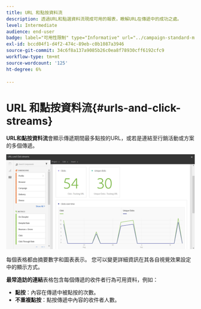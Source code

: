 ```yaml
---
title: URL 和點按資料流
description: 透過URL和點選資料流現成可用的報表，瞭解URL在傳遞中的成功之處。
level: Intermediate
audience: end-user
badge: label="可用性限制" type="Informative" url="../campaign-standard-migration-home.md" tooltip="僅限Campaign Standard已移轉的使用者"
exl-id: bccd04f1-d4f2-474c-89eb-c0b1087a3946
source-git-commit: 34c6f8a137a9085b26c0ea8f78930cff6192cfc9
workflow-type: tm+mt
source-wordcount: '125'
ht-degree: 6%

---
```


# URL 和點按資料流{#urls-and-click-streams}

**URL和點按資料流**&#x200B;會顯示傳遞期間最多點按的URL，或若是連結至行銷活動或方案的多個傳遞。

![](assets/delivery_reports_8.png)

每個表格都由摘要數字和圖表表示。 您可以變更詳細資訊在其各自視覺效果設定中的顯示方式。

**最常造訪的連結**&#x200B;表格包含每個傳遞的收件者行為可用資料，例如：

* **點按**：內容在傳遞中被點按的次數。
* **不重複點按**：點按傳遞中內容的收件者人數。

